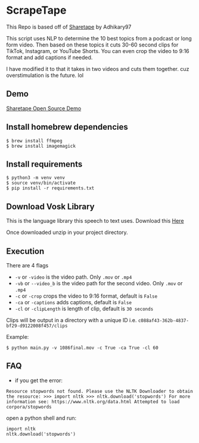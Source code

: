 # ScrapeTape

This Repo is based off of [Sharetape](https://github.com/adhikary97/Sharetape-Open-Source) by Adhikary97

This script uses NLP to determine the 10 best topics from a podcast or long form video. Then based on these topics it cuts 30-60 second clips for TikTok, Instagram, or YouTube Shorts. You can even crop the video to 9:16 format and add captions if needed.

I have modified it to that it takes in two videos and cuts them together. cuz overstimulation is the future. lol

## Demo

[Sharetape Open Source Demo](https://www.youtube.com/watch?v=lPDF0VG9sbk)

## Install homebrew dependencies

```
$ brew install ffmpeg
$ brew install imagemagick
```

## Install requirements

```
$ python3 -m venv venv
$ source venv/bin/activate
$ pip install -r requirements.txt
```

## Download Vosk Library

This is the language library this speech to text uses. Download this [Here](https://alphacephei.com/vosk/models/vosk-model-en-us-0.42-gigaspeech.zip)

Once downloaded unzip in your project directory.

## Execution
There are 4 flags
- `-v` or `-video` is the video path. Only `.mov` or `.mp4`
- `-vb` or `--video_b` is the video path for the second video. Only `.mov` or `.mp4`
- `-c` or `-crop` crops the video to 9:16 format, default is `False`
- `-ca` or `-captions` adds captions, default is `False`
- `-cl` or `-clipLength` is length of clip, default is `30 seconds`

Clips will be output in a directory with a unique ID i.e. `c088af43-362b-4837-bf29-d9122008f457/clips`

Example:
```
$ python main.py -v 1086final.mov -c True -ca True -cl 60
```


## FAQ

- if you get the error:
```
Resource stopwords not found. Please use the NLTK Downloader to obtain the resource: >>> import nltk >>> nltk.download('stopwords') For more information see: https://www.nltk.org/data.html Attempted to load corpora/stopwords
```
open a python shell and run:
```
import nltk
nltk.download('stopwords')
```